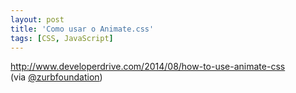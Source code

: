 ```yaml
---
layout: post
title: 'Como usar o Animate.css'
tags: [CSS, JavaScript]
---
```


<http://www.developerdrive.com/2014/08/how-to-use-animate-css><br>
(via [@zurbfoundation](https://twitter.com/ZURBfoundation/status/505781769497374720))
